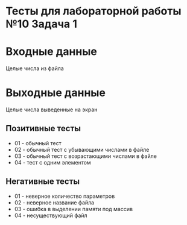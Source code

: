 # Тесты для лабораторной работы №10 Задача 1 

# Входные данные  
Целые числа из файла  
  
# Выходные данные   
Целые числа выведенные на экран   

## Позитивные тесты  

 - 01 - обычный тест  
 - 02 - обычный тест с убывающими числами в файле  
 - 03 - обычный тест с возрастающими числами в файле
 - 04 - тест с одним элементом


 ## Негативные тесты   

 - 01 - неверное количество параметров  
 - 02 - неверное название файла 
 - 03 - ошибка в выделении памяти под массив  
 - 04 - несуществующий файл  
 
